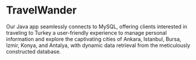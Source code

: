 # TravelWander
Our Java app seamlessly connects to MySQL, offering clients interested in traveling to Turkey a user-friendly experience to manage personal information and explore the captivating cities of Ankara, Istanbul, Bursa, Izmir, Konya, and Antalya, with dynamic data retrieval from the meticulously constructed database.

